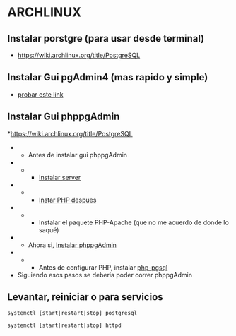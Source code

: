 # ARCHLINUX

## Instalar porstgre (para usar desde terminal)
* https://wiki.archlinux.org/title/PostgreSQL


## Instalar Gui pgAdmin4 (mas rapido y simple)
* [probar este link](https://dev.to/tusharsadhwani/how-to-setup-postgresql-on-manjaro-linux-arch-412l)


## Instalar Gui phppgAdmin
*https://wiki.archlinux.org/title/PostgreSQL
*  * Antes de instalar gui phppgAdmin
*  *  * [Instalar server](https://wiki.archlinux.org/title/Apache_HTTP_Server)
*  *  * [Instar PHP despues](https://wiki.archlinux.org/title/Apache_HTTP_Server#PHP)
*  *  * Instalar el paquete PHP-Apache (que no me acuerdo de donde lo saqué)
*  * Ahora si, [Instalar phppgAdmin](https://wiki.archlinux.org/title/PhpPgAdmin)
*  *  * Antes de configurar PHP, instalar [php-pgsql](https://wiki.archlinux.org/title/PHP_(Espa%C3%B1ol)#PostgreSQL) 
* Siguiendo esos pasos se deberia poder correr phppgAdmin

## Levantar, reiniciar o para servicios
`systemctl [start|restart|stop] postgresql`

`systemctl [start|restart|stop] httpd`

